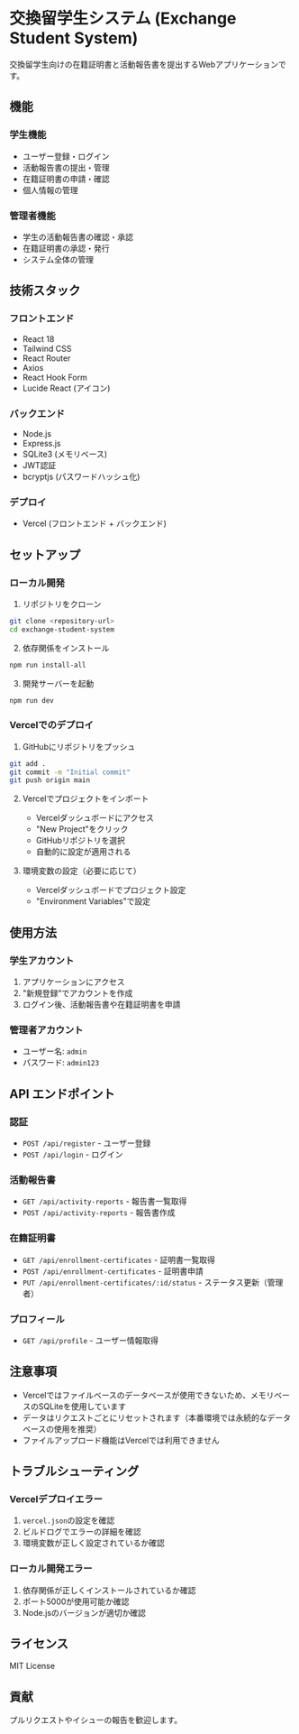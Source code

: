 # 交換留学生システム (Exchange Student System)

交換留学生向けの在籍証明書と活動報告書を提出するWebアプリケーションです。

## 機能

### 学生機能
- ユーザー登録・ログイン
- 活動報告書の提出・管理
- 在籍証明書の申請・確認
- 個人情報の管理

### 管理者機能
- 学生の活動報告書の確認・承認
- 在籍証明書の承認・発行
- システム全体の管理

## 技術スタック

### フロントエンド
- React 18
- Tailwind CSS
- React Router
- Axios
- React Hook Form
- Lucide React (アイコン)

### バックエンド
- Node.js
- Express.js
- SQLite3 (メモリベース)
- JWT認証
- bcryptjs (パスワードハッシュ化)

### デプロイ
- Vercel (フロントエンド + バックエンド)

## セットアップ

### ローカル開発

1. リポジトリをクローン
```bash
git clone <repository-url>
cd exchange-student-system
```

2. 依存関係をインストール
```bash
npm run install-all
```

3. 開発サーバーを起動
```bash
npm run dev
```

### Vercelでのデプロイ

1. GitHubにリポジトリをプッシュ
```bash
git add .
git commit -m "Initial commit"
git push origin main
```

2. Vercelでプロジェクトをインポート
   - Vercelダッシュボードにアクセス
   - "New Project"をクリック
   - GitHubリポジトリを選択
   - 自動的に設定が適用される

3. 環境変数の設定（必要に応じて）
   - Vercelダッシュボードでプロジェクト設定
   - "Environment Variables"で設定

## 使用方法

### 学生アカウント
1. アプリケーションにアクセス
2. "新規登録"でアカウントを作成
3. ログイン後、活動報告書や在籍証明書を申請

### 管理者アカウント
- ユーザー名: `admin`
- パスワード: `admin123`

## API エンドポイント

### 認証
- `POST /api/register` - ユーザー登録
- `POST /api/login` - ログイン

### 活動報告書
- `GET /api/activity-reports` - 報告書一覧取得
- `POST /api/activity-reports` - 報告書作成

### 在籍証明書
- `GET /api/enrollment-certificates` - 証明書一覧取得
- `POST /api/enrollment-certificates` - 証明書申請
- `PUT /api/enrollment-certificates/:id/status` - ステータス更新（管理者）

### プロフィール
- `GET /api/profile` - ユーザー情報取得

## 注意事項

- Vercelではファイルベースのデータベースが使用できないため、メモリベースのSQLiteを使用しています
- データはリクエストごとにリセットされます（本番環境では永続的なデータベースの使用を推奨）
- ファイルアップロード機能はVercelでは利用できません

## トラブルシューティング

### Vercelデプロイエラー
1. `vercel.json`の設定を確認
2. ビルドログでエラーの詳細を確認
3. 環境変数が正しく設定されているか確認

### ローカル開発エラー
1. 依存関係が正しくインストールされているか確認
2. ポート5000が使用可能か確認
3. Node.jsのバージョンが適切か確認

## ライセンス

MIT License

## 貢献

プルリクエストやイシューの報告を歓迎します。 